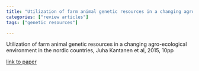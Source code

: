 ```yaml
---
title: "Utilization of farm animal genetic resources in a changing agro-ecological environment in the nordic countries"
categories: ["review articles"]
tags: ["genetic resources"]

---
```


Utilization of farm animal genetic resources in a changing agro-ecological environment in the nordic countries, Juha Kantanen et al, 2015, 10pp

[link to paper](https://www.frontiersin.org/articles/10.3389/fgene.2015.00052/full)